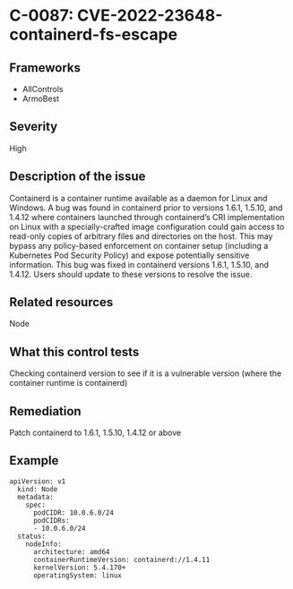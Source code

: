 # C-0087: CVE-2022-23648-containerd-fs-escape

## Frameworks
* AllControls
* ArmoBest
 
## Severity
High

## Description of the issue
Containerd is a container runtime available as a daemon for Linux and Windows. A bug was found in containerd prior to versions 1.6.1, 1.5.10, and 1.4.12 where containers launched through containerd’s CRI implementation on Linux with a specially-crafted image configuration could gain access to read-only copies of arbitrary files and directories on the host. This may bypass any policy-based enforcement on container setup (including a Kubernetes Pod Security Policy) and expose potentially sensitive information. This bug was fixed in containerd versions 1.6.1, 1.5.10, and 1.4.12. Users should update to these versions to resolve the issue.
 
## Related resources
Node
 
## What this control tests 
Checking containerd version to see if it is a vulnerable version (where the container runtime is containerd)
 
## Remediation
Patch containerd to 1.6.1, 1.5.10, 1.4.12  or above
 
## Example
```
apiVersion: v1
  kind: Node
  metadata:
    spec:
      podCIDR: 10.0.6.0/24
      podCIDRs:
      - 10.0.6.0/24
  status:
    nodeInfo:
      architecture: amd64
      containerRuntimeVersion: containerd://1.4.11
      kernelVersion: 5.4.170+
      operatingSystem: linux
```
